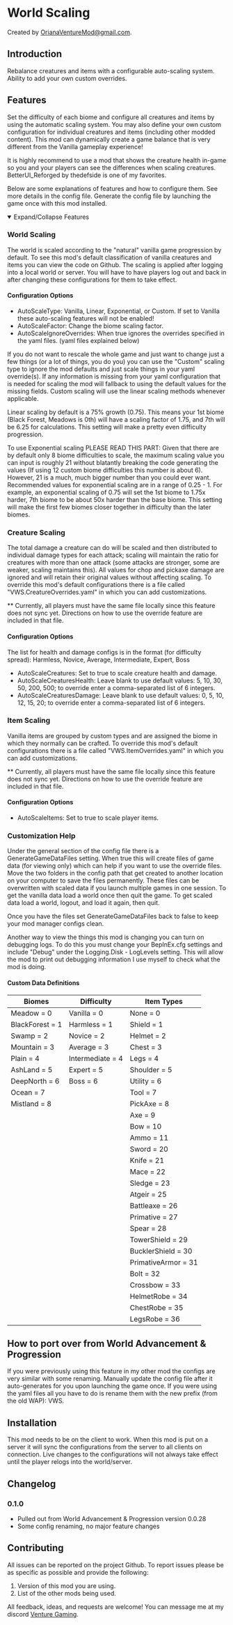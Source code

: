 # World Scaling

Created by [OrianaVentureMod@gmail.com](https://github.com/OrianaVenture/VentureValheim).

## Introduction

Rebalance creatures and items with a configurable auto-scaling system. Ability to add your own custom overrides.

## Features

Set the difficulty of each biome and configure all creatures and items by using the automatic scaling system. You may also define your own custom configuration for individual creatures and items (including other modded content). This mod can dynamically create a game balance that is very different from the Vanilla gameplay experience!

It is highly recommend to use a mod that shows the creature health in-game so you and your players can see the differences when scaling creatures. BetterUI_Reforged by thedefside is one of my favorites.

Below are some explanations of features and how to configure them. See more details in the config file. Generate the config file by launching the game once with this mod installed.

<details open>
<summary>Expand/Collapse Features</summary>

### World Scaling

The world is scaled according to the "natural" vanilla game progression by default. To see this mod's default classification of vanilla creatures and items you can view the code on Github. The scaling is applied after logging into a local world or server. You will have to have players log out and back in after changing these configurations for them to take effect.

#### Configuration Options

* AutoScaleType: Vanilla, Linear, Exponential, or Custom. If set to Vanilla these auto-scaling features will not be enabled!
* AutoScaleFactor: Change the biome scaling factor.
* AutoScaleIgnoreOverrides: When true ignores the overrides specified in the yaml files. (yaml files explained below)

If you do not want to rescale the whole game and just want to change just a few things (or a lot of things, you do you) you can use the "Custom" scaling type to ignore the mod defaults and just scale things in your yaml override(s). If any information is missing from your yaml configuration that is needed for scaling the mod will fallback to using the default values for the missing fields. Custom scaling will use the linear scaling methods whenever applicable.

Linear scaling by default is a 75% growth (0.75). This means your 1st biome (Black Forest, Meadows is 0th) will have a scaling factor of 1.75, and 7th will be 6.25 for calculations. This setting will make a pretty even difficulty progression.

To use Exponential scaling PLEASE READ THIS PART: Given that there are by default only 8 biome difficulties to scale, the maximum scaling value you can input is roughly 21 without blatantly breaking the code generating the values (If using 12 custom biome difficulties this number is about 6). However, 21 is a much, much bigger number than you could ever want. Recommended values for exponential scaling are in a range of 0.25 - 1. For example, an exponential scaling of 0.75 will set the 1st biome to 1.75x harder, 7th biome to be about 50x harder than the base biome. This setting will make the first few biomes closer together in difficulty than the later biomes.

### Creature Scaling

The total damage a creature can do will be scaled and then distributed to individual damage types for each attack; scaling will maintain the ratio for creatures with more than one attack (some attacks are stronger, some are weaker, scaling maintains this). All values for chop and pickaxe damage are ignored and will retain their original values without affecting scaling. To override this mod's default configurations there is a file called "VWS.CreatureOverrides.yaml" in which you can add customizations.

** Currently, all players must have the same file locally since this feature does not sync yet. Directions on how to use the override feature are included in that file.

#### Configuration Options

The list for health and damage configs is in the format (for difficulty spread): Harmless, Novice, Average, Intermediate, Expert, Boss

* AutoScaleCreatures: Set to true to scale creature health and damage.
* AutoScaleCreaturesHealth: Leave blank to use default values: 5, 10, 30, 50, 200, 500; to override enter a comma-separated list of 6 integers.
* AutoScaleCreaturesDamage: Leave blank to use default values: 0, 5, 10, 12, 15, 20; to override enter a comma-separated list of 6 integers.

### Item Scaling

Vanilla items are grouped by custom types and are assigned the biome in which they normally can be crafted. To override this mod's default configurations there is a file called "VWS.ItemOverrides.yaml" in which you can add customizations.

** Currently, all players must have the same file locally since this feature does not sync yet. Directions on how to use the override feature are included in that file.

#### Configuration Options

* AutoScaleItems: Set to true to scale player items.

### Customization Help

Under the general section of the config file there is a GenerateGameDataFiles setting. When true this will create files of game data (for viewing only) which can help if you want to use the override files. Move the two folders in the config path that get created to another location on your computer to save the files permanently. These files can be overwritten with scaled data if you launch multiple games in one session. To get the vanilla data load a world once then quit the game. To get scaled data load a world, logout, and load it again, then quit.

Once you have the files set GenerateGameDataFiles back to false to keep your mod manager configs clean.

Another way to view the things this mod is changing you can turn on debugging logs. To do this you must change your BepInEx.cfg settings and include "Debug" under the Logging.Disk - LogLevels setting. This will allow the mod to print out debugging information I use myself to check what the mod is doing.

#### Custom Data Definitions

| Biomes | Difficulty | Item Types |
| ------ | ---------- | ---------- |
| Meadow = 0 | Vanilla = 0 | None = 0 |
| BlackForest = 1 | Harmless = 1 | Shield = 1 |
| Swamp = 2 | Novice = 2 | Helmet = 2 |
| Mountain = 3 | Average = 3 | Chest = 3 |
| Plain = 4 | Intermediate = 4 | Legs = 4 |
| AshLand = 5 | Expert = 5 | Shoulder = 5 |
| DeepNorth = 6 | Boss = 6 | Utility = 6 |
| Ocean = 7 | | Tool = 7 |
| Mistland = 8 | | PickAxe = 8 |
| | | Axe = 9 |
| | | Bow = 10 |
| | | Ammo = 11 |
| | | Sword = 20 |
| | | Knife = 21 |
| | | Mace = 22 |
| | | Sledge = 23 |
| | | Atgeir = 25 |
| | | Battleaxe = 26 |
| | | Primative = 27 |
| | | Spear = 28 |
| | | TowerShield = 29 |
| | | BucklerShield = 30 |
| | | PrimativeArmor = 31 |
| | | Bolt = 32 |
| | | Crossbow = 33 |
| | | HelmetRobe = 34 |
| | | ChestRobe = 35 |
| | | LegsRobe = 36 |

</details>

## How to port over from World Advancement & Progression

If you were previously using this feature in my other mod the configs are very similar with some renaming. Manually update the config file after it auto-generates for you upon launching the game once. If you were using the yaml files all you have to do is rename them with the new prefix (from the old WAP): VWS.

## Installation

This mod needs to be on the client to work. When this mod is put on a server it will sync the configurations from the server to all clients on connection. Live changes to the configurations will not always take effect until the player relogs into the world/server.

## Changelog

### 0.1.0

* Pulled out from World Advancement & Progression version 0.0.28
* Some config renaming, no major feature changes

## Contributing

All issues can be reported on the project Github. To report issues please be as specific as possible and provide the following:

1. Version of this mod you are using.
2. List of the other mods being used.

All feedback, ideas, and requests are welcome! You can message me at my discord [Venture Gaming](https://discord.gg/tAd5hapt88).
